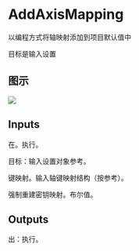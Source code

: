 # AddAxisMapping

以编程方式将轴映射添加到项目默认值中

目标是输入设置

## 图示

![]($-20221218-20563840.png)

## Inputs

在。执行。

目标：输入设置对象参考。

键映射。输入轴键映射结构（按参考）。

强制重建密钥映射。布尔值。  

## Outputs

出：执行。

